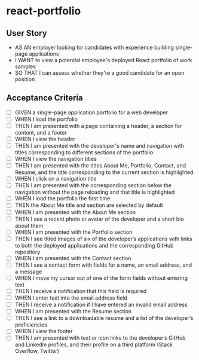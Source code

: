 # react-portfolio
 
## User Story
 - AS AN employer looking for candidates with experience building single-page applications
 - I WANT to view a potential employee's deployed React portfolio of work samples
 - SO THAT I can assess whether they're a good candidate for an open position

## Acceptance Criteria 
- [ ] GIVEN a single-page application portfolio for a web developer
- [ ] WHEN I load the portfolio
- [ ] THEN I am presented with a page containing a header, a section for content, and a footer
- [ ] WHEN I view the header
- [ ] THEN I am presented with the developer's name and navigation with titles corresponding to different sections of the portfolio
- [ ] WHEN I view the navigation titles
- [ ] THEN I am presented with the titles About Me, Portfolio, Contact, and Resume, and the title corresponding to the current section is highlighted
- [ ] WHEN I click on a navigation title
- [ ] THEN I am presented with the corresponding section below the navigation without the page reloading and that title is highlighted
- [ ] WHEN I load the portfolio the first time
- [ ] THEN the About Me title and section are selected by default
- [ ] WHEN I am presented with the About Me section
- [ ] THEN I see a recent photo or avatar of the developer and a short bio about them
- [ ] WHEN I am presented with the Portfolio section
- [ ] THEN I see titled images of six of the developer’s applications with links to both the deployed applications and the corresponding GitHub repository
- [ ] WHEN I am presented with the Contact section
- [ ] THEN I see a contact form with fields for a name, an email address, and a message
- [ ] WHEN I move my cursor out of one of the form fields without entering text
- [ ] THEN I receive a notification that this field is required
- [ ] WHEN I enter text into the email address field
- [ ] THEN I receive a notification if I have entered an invalid email address
- [ ] WHEN I am presented with the Resume section
- [ ] THEN I see a link to a downloadable resume and a list of the developer’s proficiencies
- [ ] WHEN I view the footer
- [ ] THEN I am presented with text or icon links to the developer’s GitHub and LinkedIn profiles, and their profile on a third platform (Stack Overflow, Twitter) 